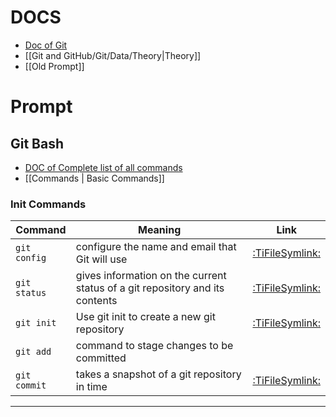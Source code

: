 # DOCS

- [Doc of Git](https://git-scm.com/)
- [[Git and GitHub/Git/Data/Theory|Theory]]
- [[Old Prompt]]

# Prompt

## Git Bash

- [DOC of Complete list of all commands](https://git-scm.com/docs)
- [[Commands | Basic Commands]]

### Init Commands

| Command      | Meaning                                                                      |                Link                |
| ------------ | ---------------------------------------------------------------------------- |:----------------------------------:|
| `git config` | configure the name and email that Git will use                               | [:TiFileSymlink:](git%20config.md) |
| `git status` | gives information on the current status of a git repository and its contents | [:TiFileSymlink:](git%20status.md) |
| `git init`   | Use git init to create a new git repository                                  |  [:TiFileSymlink:](git%20init.md)  |
| `git add`    | command to stage changes to be committed                                     |                                    |
| `git commit` | takes a snapshot of a git repository in time                                 | [:TiFileSymlink:](git%20commit.md) |

---
